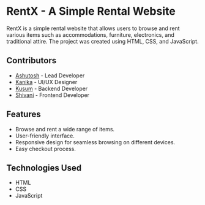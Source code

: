 # RentX - A Simple Rental Website

RentX is a simple rental website that allows users to browse and rent various items such as accommodations, furniture, electronics, and traditional attire. The project was created using HTML, CSS, and JavaScript.

## Contributors

- [Ashutosh](https://github.com/ashut0shj) - Lead Developer
- [Kanika](https://github.com/kanika1-13) - UI/UX Designer
- [Kusum](https://github.com/kuzum09) - Backend Developer
- [Shivani](https://github.com/shivanix34) - Frontend Developer

## Features

- Browse and rent a wide range of items.
- User-friendly interface.
- Responsive design for seamless browsing on different devices.
- Easy checkout process.

## Technologies Used

- HTML
- CSS
- JavaScript